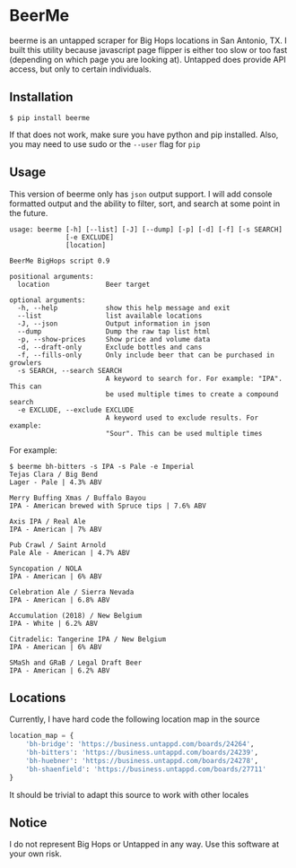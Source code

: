 # BeerMe

beerme is an untapped scraper for Big Hops locations in San Antonio, TX.
I built this utility because javascript page flipper is either too slow or too fast
(depending on which page you are looking at). Untapped does provide API access, but
only to certain individuals.

## Installation
```shell
$ pip install beerme
```

If that does not work, make sure you have python and pip installed. Also, you may need to use
sudo or the `--user` flag for `pip`

## Usage

This version of beerme only has `json` output support. I will add console formatted output
and the ability to filter, sort, and search at some point in the future. 

```
usage: beerme [-h] [--list] [-J] [--dump] [-p] [-d] [-f] [-s SEARCH]
              [-e EXCLUDE]
              [location]

BeerMe BigHops script 0.9

positional arguments:
  location              Beer target

optional arguments:
  -h, --help            show this help message and exit
  --list                list available locations
  -J, --json            Output information in json
  --dump                Dump the raw tap list html
  -p, --show-prices     Show price and volume data
  -d, --draft-only      Exclude bottles and cans
  -f, --fills-only      Only include beer that can be purchased in growlers
  -s SEARCH, --search SEARCH
                        A keyword to search for. For example: "IPA". This can
                        be used multiple times to create a compound search
  -e EXCLUDE, --exclude EXCLUDE
                        A keyword used to exclude results. For example:
                        "Sour". This can be used multiple times
```
For example:

```
$ beerme bh-bitters -s IPA -s Pale -e Imperial
Tejas Clara / Big Bend
Lager - Pale | 4.3% ABV

Merry Buffing Xmas / Buffalo Bayou
IPA - American brewed with Spruce tips | 7.6% ABV

Axis IPA / Real Ale
IPA - American | 7% ABV

Pub Crawl / Saint Arnold
Pale Ale - American | 4.7% ABV

Syncopation / NOLA
IPA - American | 6% ABV

Celebration Ale / Sierra Nevada
IPA - American | 6.8% ABV

Accumulation (2018) / New Belgium
IPA - White | 6.2% ABV

Citradelic: Tangerine IPA / New Belgium
IPA - American | 6% ABV

SMaSh and GRaB / Legal Draft Beer
IPA - American | 6.2% ABV
```

## Locations

Currently, I have hard code the following location map in the source

```python
location_map = {
    'bh-bridge': 'https://business.untappd.com/boards/24264',
    'bh-bitters': 'https://business.untappd.com/boards/24239',
    'bh-huebner': 'https://business.untappd.com/boards/24278',
    'bh-shaenfield': 'https://business.untappd.com/boards/27711'
}
```

It should be trivial to adapt this source to work with other locales

## Notice

I do not represent Big Hops or Untapped in any way. Use this software at your own risk.

